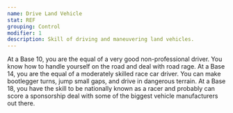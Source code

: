 ```yaml
---
name: Drive Land Vehicle
stat: REF
grouping: Control
modifier: 1
description: Skill of driving and maneuvering land vehicles.
---
```


At a Base 10, you are the equal of a very good
non-professional driver. You know how to handle
yourself on the road and deal with road rage. At a
Base 14, you are the equal of a moderately skilled
race car driver. You can make bootlegger turns, jump
small gaps, and drive in dangerous terrain. At a Base
18, you have the skill to be nationally known as a
racer and probably can score a sponsorship deal with
some of the biggest vehicle manufacturers out there.